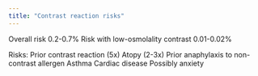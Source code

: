 ```yaml
---
title: "Contrast reaction risks"
---
```

Overall risk 0.2-0.7%
Risk with low-osmolality contrast 0.01-0.02%

Risks:
Prior contrast reaction (5x)
Atopy (2-3x)
Prior anaphylaxis to non-contrast allergen
Asthma
Cardiac disease
Possibly anxiety

